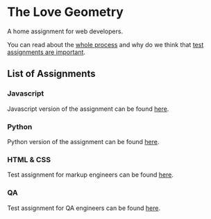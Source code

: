 The Love Geometry
=================

A home assignment for web developers.

You can read about the [whole process](PROCESS.md) and why do we think that
[test assignments are important](WHY-TA-DEFENCE.md).

List of Assignments
-------------------

### Javascript

Javascript version of the assignment can be found [here](./javascript).

### Python

Python version of the assignment can be found [here](./python).

### HTML & CSS

Test assignment for markup engineers can be found [here](./html).

### QA

Test assignment for QA engineers can be found [here](./qa).
